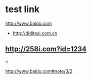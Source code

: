 # test link

<http://www.baidu.com>

* <http://diditaxi.com.cn>

## <http://258i.com?id=1234>

<

<http://www.baidu.com#note/3/2>

